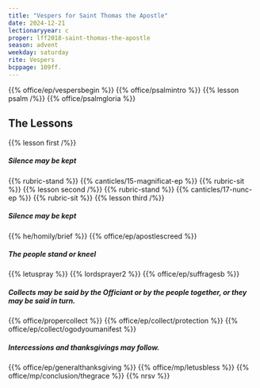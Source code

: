 ```yaml
---
title: "Vespers for Saint Thomas the Apostle"
date: 2024-12-21
lectionaryyear: c
proper: lff2018-saint-thomas-the-apostle
season: advent
weekday: saturday
rite: Vespers
bcppage: 109ff.
---
```

{{% office/ep/vespersbegin %}}
{{% office/psalmintro %}}
{{% lesson psalm /%}}
{{% office/psalmgloria %}}
## The Lessons
{{% lesson first /%}}
##### Silence may be kept
{{% rubric-stand %}}
{{% canticles/15-magnificat-ep %}}
{{% rubric-sit %}}
{{% lesson second /%}}
{{% rubric-stand %}}
{{% canticles/17-nunc-ep %}}
{{% rubric-sit %}}
{{% lesson third /%}}
##### Silence may be kept
{{% he/homily/brief %}}
{{% office/ep/apostlescreed %}}
##### The people stand or kneel
{{% letuspray %}}
{{% lordsprayer2 %}}
{{% office/ep/suffragesb %}}
##### Collects may be said by the Officiant or by the people together, or they may be said in turn.
{{% office/propercollect %}}
{{% office/ep/collect/protection %}}
{{% office/ep/collect/ogodyoumanifest %}}
##### Intercessions and thanksgivings may follow.
{{% office/ep/generalthanksgiving %}}
{{% office/mp/letusbless %}}
{{% office/mp/conclusion/thegrace %}}
{{% nrsv %}}

